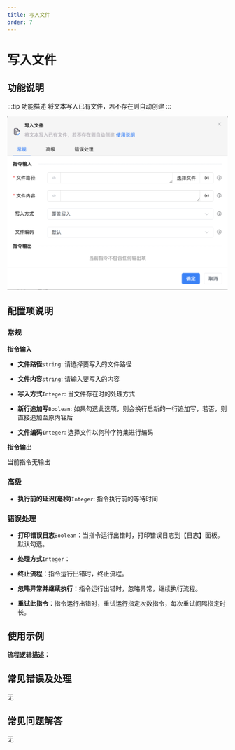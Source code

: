 ```yaml
---
title: 写入文件
order: 7
---
```


# 写入文件

## 功能说明

:::tip 功能描述
将文本写入已有文件，若不存在则自动创建
:::

![写入文件](../../../assets/写入文件_command.png)

## 配置项说明

### 常规

**指令输入**

- **文件路径**`string`: 请选择要写入的文件路径

- **文件内容**`string`: 请输入要写入的内容

- **写入方式**`Integer`: 当文件存在时的处理方式

- **新行追加写**`Boolean`: 如果勾选此选项，则会换行启新的一行追加写，若否，则直接追加至原内容后

- **文件编码**`Integer`: 选择文件以何种字符集进行编码


**指令输出**

当前指令无输出

### 高级

- **执行前的延迟(毫秒)**`Integer`: 指令执行前的等待时间

### 错误处理

- **打印错误日志**`Boolean`：当指令运行出错时，打印错误日志到【日志】面板。默认勾选。

- **处理方式**`Integer`：

 - **终止流程**：指令运行出错时，终止流程。

 - **忽略异常并继续执行**：指令运行出错时，忽略异常，继续执行流程。

 - **重试此指令**：指令运行出错时，重试运行指定次数指令，每次重试间隔指定时长。

## 使用示例

**流程逻辑描述：** 

## 常见错误及处理

无

## 常见问题解答

无

